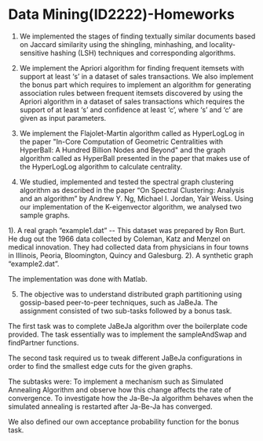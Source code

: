 # Data Mining(ID2222)-Homeworks

1. We implemented the stages of finding textually similar documents based on Jaccard similarity using the shingling, minhashing, and locality-sensitive hashing (LSH) techniques and corresponding algorithms.

2. We implement the Apriori algorithm for finding frequent itemsets with support at
least ‘s’ in a dataset of sales transactions. We also implement the bonus part which requires to
implement an algorithm for generating association rules between frequent itemsets discovered by using
the Apriori algorithm in a dataset of sales transactions which requires the support of at least ‘s’ and
confidence at least ‘c’, where ‘s’ and ‘c’ are given as input parameters.

3. We implement the Flajolet-Martin algorithm called as HyperLogLog in the paper "In-Core Computation of Geometric Centralities with
HyperBall: A Hundred Billion Nodes and Beyond" and the graph algorithm called as HyperBall presented in the paper that makes use of the
HyperLogLog algorithm to calculate centrality.

4. We studied, implemented and tested the spectral graph clustering algorithm as described in the paper “On Spectral Clustering: Analysis and an algorithm” by Andrew Y. Ng, Michael I. Jordan, Yair Weiss. Using our implementation of the K-eigenvector algorithm, we analysed two sample graphs.

1). A real graph “example1.dat” -- This dataset was prepared by Ron Burt. He dug out the 1966 data collected by Coleman, Katz and Menzel on medical innovation. They had collected data from physicians in four towns in Illinois, Peoria, Bloomington, Quincy and Galesburg.
2). A synthetic graph “example2.dat”.

The implementation was done with Matlab.

5. The objective was to understand distributed graph partitioning using gossip-based peer-to-peer techniques, such as JaBeJa. The assignment consisted of two sub-tasks followed by a bonus task. 

The first task was to complete JaBeJa algorithm over the boilerplate code provided. The task essentially was to implement the sampleAndSwap and findPartner functions. 

The second task required us to tweak different JaBeJa configurations in order to find the smallest edge cuts for the given graphs.

The subtasks were:
To implement a mechanism such as Simulated Annealing Algorithm and observe how this change affects the rate of convergence.
To investigate how the Ja-Be-Ja algorithm behaves when the simulated annealing is restarted after Ja-Be-Ja has converged.

We also defined our own acceptance probability function for the bonus task.




